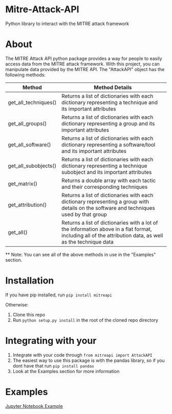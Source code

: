 # Mitre-Attack-API
Python library to interact with the MITRE attack framework

# About
The MITRE Attack API python package provides a way for people to easily access data from the MITRE attack framework. With this project, you can manipulate data provided by the MITRE API. The "AttackAPI" object has the following methods:

| Method        | Method Details           | 
| ------------- |-------------| 
| get_all_techniques()      | Returns a list of dictionaries with each dictionary representing a technique and its important attributes | 
| get_all_groups()      | Returns a list of dictionaries with each dictionary representing a group and its important attributes      | 
| get_all_software() | Returns a list of dictionaries with each dictionary representing a software/tool and its important attributes      | 
| get_all_subobjects()      | Returns a list of dictionaries with each dictionary representing a technique subobject and its important attributes      | 
| get_matrix() | Returns a double array with each tactic and their corresponding techniques      | 
| get_attribution() | Returns a list of dictionaries with each dictionary representing a group with details on the software and techniques used by that group     | 
| get_all() | Returns a list of dictionaries with a lot of the information above in a flat format, including all of the attribution data, as well as the technique data       | 

** Note: You can see all of the above methods in use in the "Examples" section.

# Installation
If you have pip installed, run `pip install mitreapi`

Otherwise:
1. Clone this repo
2. Run `python setup.py install` in the root of the cloned repo directory

# Integrating with your 
1. Integrate with your code through  `from mitreapi import AttackAPI`
2. The easiest way to use this package is with the pandas library, so if you dont have that run `pip install pandas`
3. Look at the Examples section for more information

# Examples
[Jupyter Notebook Example](Examples.ipynb)
